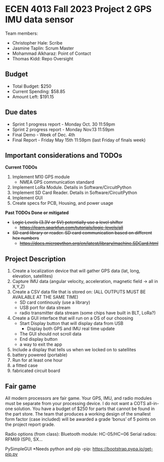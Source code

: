 # ECEN 4013 Fall 2023 Project 2 GPS IMU data sensor

Team members:
- Christopher Hale: Scribe
- Jasmine Taplin: Scrum Master
- Mohammad Alkharaz: Point of Contact
- Thomas Kidd: Repo Oversight

## Budget
- Total Budget: $250
- Current Spending: $58.85
- Amount Left: $191.15


## Due dates
- Sprint 1 progress report - Monday Oct. 30 11:59pm
- Sprint 2 progress report - Monday Nov.13 11:59pm
- Final Demo - Week of Dec. 4th
- Final Report - Friday May 15th 11:59pm (last Friday of finals week)

## Important considerations and TODOs
**Current TODOs**
1) Implement M10 GPS module
    - NMEA GPS communication standard
2) Implement LoRa Module. Details in Software/CircuitPython
3) Implement SD Card Reader. Details in Software/CircuitPython
4) Implement GUI
5) Create specs for PCB, Housing, and power usage

**Past TODOs Done or mitigated**
- <del>Logic Levels (3.3V or 5V) potentially use a level shifter</del>
    - <del> https://learn.sparkfun.com/tutorials/logic-levels/all</del>
- <del>SD card library or reader. SD card communication based on different hex numbers</del>
    - <del>https://docs.micropython.org/en/latest/library/machine.SDCard.html</del>

## Project Description

1) Create a localization device that will gather GPS data (lat, long, elevation, satellites)
2) Capture IMU data (angular velocity, acceleration, magnetic field -> all in X,Y,Z)
3) Create a CSV data file that is stored on: (ALL OUTPUTS MUST BE AVAILABLE AT THE SAME TIME)
    * SD card continously (use a library)
    * USB port for data stream
    * radio transmitter data stream (some chips have built in BLT, LoRa?)
4) Create a GUI interface that will run on a OS of our choosing
    * Start Display button that will display data from USB
        - Display both GPS and IMU real time update
    * The GUI should not scroll data
    * End display button
    * a way to exit the app
5) Include a display that tells us when we locked on to satellites
6) battery powered (portable)
7) Run for at least one hour
8) a fitted case
9) fabricated circuit board

## Fair game

All modern processors are fair game. Your GPS, IMU, and radio modules must be
separate from your processing device. I do not want a COTS all-in-one solution. You
have a budget of $250 for parts that cannot be found in the part store. The team that
produces a working design of the smallest form factor (case included) will be awarded a
grade ‘bonus’ of 5 points on the project report grade.

Radio options (from class):
Bluetooth module: HC-05/HC=06
Serial radios: RFM69 (SPI), SX...

PySimpleGUI
    *Needs python and pip
        -pip: https://bootstrap.pypa.io/get-pip.py
        

